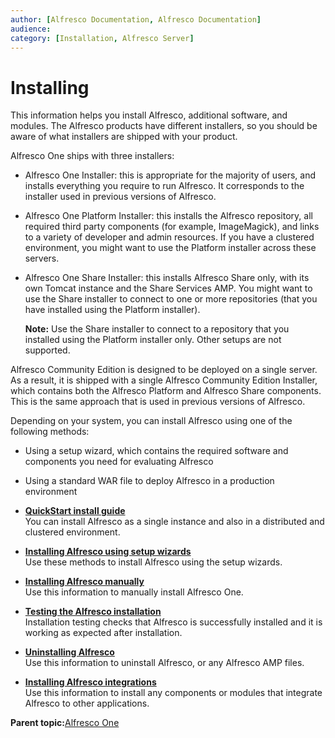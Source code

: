 ```yaml
---
author: [Alfresco Documentation, Alfresco Documentation]
audience: 
category: [Installation, Alfresco Server]
---
```


# Installing

This information helps you install Alfresco, additional software, and modules. The Alfresco products have different installers, so you should be aware of what installers are shipped with your product.

Alfresco One ships with three installers:

-   Alfresco One Installer: this is appropriate for the majority of users, and installs everything you require to run Alfresco. It corresponds to the installer used in previous versions of Alfresco.
-   Alfresco One Platform Installer: this installs the Alfresco repository, all required third party components \(for example, ImageMagick\), and links to a variety of developer and admin resources. If you have a clustered environment, you might want to use the Platform installer across these servers.
-   Alfresco One Share Installer: this installs Alfresco Share only, with its own Tomcat instance and the Share Services AMP. You might want to use the Share installer to connect to one or more repositories \(that you have installed using the Platform installer\).

    **Note:** Use the Share installer to connect to a repository that you installed using the Platform installer only. Other setups are not supported.


Alfresco Community Edition is designed to be deployed on a single server. As a result, it is shipped with a single Alfresco Community Edition Installer, which contains both the Alfresco Platform and Alfresco Share components. This is the same approach that is used in previous versions of Alfresco.

Depending on your system, you can install Alfresco using one of the following methods:

-   Using a setup wizard, which contains the required software and components you need for evaluating Alfresco
-   Using a standard WAR file to deploy Alfresco in a production environment

-   **[QuickStart install guide](../concepts/quick-install.md)**  
You can install Alfresco as a single instance and also in a distributed and clustered environment.
-   **[Installing Alfresco using setup wizards](../concepts/installs-eval-intro.md)**  
Use these methods to install Alfresco using the setup wizards.
-   **[Installing Alfresco manually](../concepts/ch-install.md)**  
Use this information to manually install Alfresco One.
-   **[Testing the Alfresco installation](../concepts/testing-alfresco.md)**  
Installation testing checks that Alfresco is successfully installed and it is working as expected after installation.
-   **[Uninstalling Alfresco](../concepts/uninstall-overview.md)**  
Use this information to uninstall Alfresco, or any Alfresco AMP files.
-   **[Installing Alfresco integrations](../concepts/install-integrations-overview.md)**  
Use this information to install any components or modules that integrate Alfresco to other applications.

**Parent topic:**[Alfresco One](../concepts/welcome.md)

